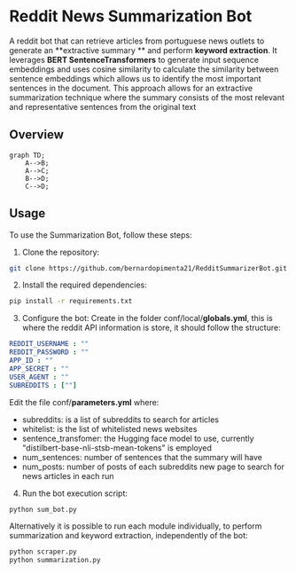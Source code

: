 # Reddit News Summarization Bot

A reddit bot that can retrieve articles from portuguese news outlets to generate an **extractive summary ** and perform **keyword extraction**.
It leverages **BERT SentenceTransformers** to generate input sequence embeddings and uses cosine similarity to calculate the similarity between sentence embeddings which allows us to identify the most important sentences in the document. This approach allows for an extractive summarization technique where the summary consists of the most relevant and representative sentences from the original text

## Overview

```mermaid
graph TD;
    A-->B;
    A-->C;
    B-->D;
    C-->D;
```


## Usage

To use the Summarization Bot, follow these steps:

1. Clone the repository:
```bash
git clone https://github.com/bernardopimenta21/RedditSummarizerBot.git
```

2. Install the required dependencies:
```bash
pip install -r requirements.txt
```

3. Configure the bot:
Create in the folder conf/local/**globals.yml**, this is where the reddit API information is store, it should follow the structure:
```yaml
REDDIT_USERNAME : ""
REDDIT_PASSWORD : ""
APP_ID : ""
APP_SECRET : ""
USER_AGENT : ""
SUBREDDITS : [""]
```
Edit the file conf/**parameters.yml** where:
- subreddits: is a list of subreddits to search for articles
- whitelist: is the list of whitelisted news websites
- sentence_transfomer: the Hugging face model to use, currently "distilbert-base-nli-stsb-mean-tokens" is employed
- num_sentences: number of sentences that the summary will have
- num_posts: number of posts of each subreddits new page to search for news articles in each run

4. Run the bot execution script:
```bash
python sum_bot.py
```
Alternatively it is possible to run each module individually, to perform summarization and keyword extraction, independently of the bot:
```bash
python scraper.py
python summarization.py
```
